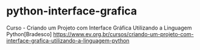 # python-interface-grafica
Curso - Criando um Projeto com Interface Gráfica Utilizando a Linguagem Python[Bradesco] 
https://www.ev.org.br/cursos/criando-um-projeto-com-interface-grafica-utilizando-a-linguagem-python